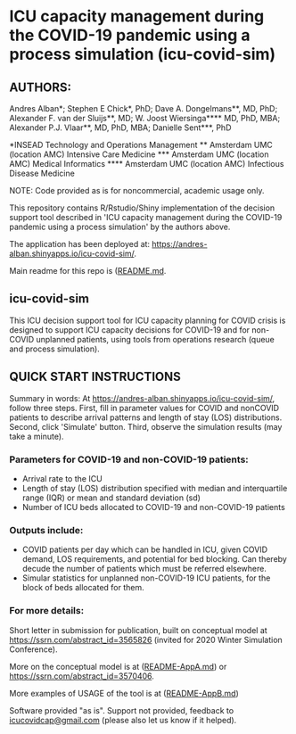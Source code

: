 # ICU capacity management during the COVID-19 pandemic using a process simulation (icu-covid-sim)

## AUTHORS: 

Andres Alban*; Stephen E Chick*, PhD; Dave A. Dongelmans**, MD, PhD; Alexander F. van der Sluijs**, MD; W. Joost Wiersinga**** MD, PhD, MBA; Alexander P.J. Vlaar**, MD, PhD, MBA; Danielle Sent***, PhD

 *INSEAD Technology and Operations Management
** Amsterdam UMC (location AMC) Intensive Care Medicine
*** Amsterdam UMC (location AMC) Medical Informatics
**** Amsterdam UMC (location AMC) Infectious Disease Medicine

NOTE: Code provided as is for noncommercial, academic usage only.

This repository contains R/Rstudio/Shiny implementation of the decision support tool described in 'ICU capacity management during the COVID-19 pandemic using a process simulation' by the authors above.

The application has been deployed at: https://andres-alban.shinyapps.io/icu-covid-sim/.

Main readme for this repo is ([README.md](README.md).

## icu-covid-sim

This ICU decision support tool for ICU capacity planning for COVID crisis is designed to support ICU capacity decisions for COVID-19 and for non-COVID unplanned patients, using tools from operations research (queue and process simulation).

## QUICK START INSTRUCTIONS

Summary in words: At https://andres-alban.shinyapps.io/icu-covid-sim/, follow three steps. First, fill in parameter values for COVID and nonCOVID patients to describe arrival patterns and length of stay (LOS) distributions. Second, click 'Simulate' button. Third, observe the simulation results (may take a minute).

### Parameters for COVID-19 and non-COVID-19 patients:

 - Arrival rate to the ICU
 - Length of stay (LOS) distribution specified with median and interquartile range (IQR) or mean and standard deviation (sd)
 - Number of ICU beds allocated to COVID-19 and non-COVID-19 patients
 
### Outputs include:

- COVID patients per day which can be handled in ICU, given COVID demand, LOS requirements, and potential for bed blocking. Can thereby decude the number of patients which must be referred elsewhere.
- Simular statistics for unplanned non-COVID-19 ICU patients, for the block of beds allocated for them.

### For more details: 

Short letter in submission for publication, built on conceptual model at https://ssrn.com/abstract_id=3565826 (invited for 2020 Winter Simulation Conference).

More on the conceptual model is at ([README-AppA.md](README-AppA.md)) or https://ssrn.com/abstract_id=3570406.

More examples of USAGE of the tool is at ([README-AppB.md](README-AppB.md))

Software provided "as is". Support not provided, feedback to icucovidcap@gmail.com (please also let us know if it helped).


